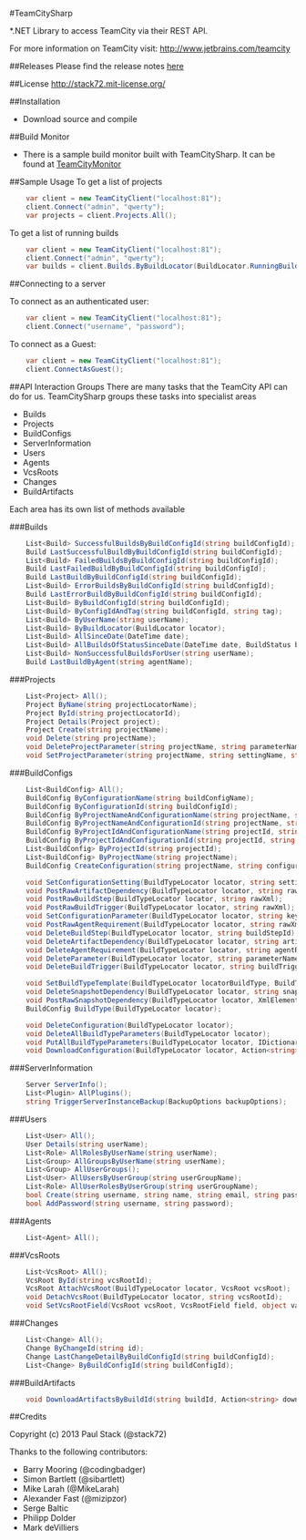 #TeamCitySharp

*.NET Library to access TeamCity via their REST API.

For more information on TeamCity visit:
http://www.jetbrains.com/teamcity

##Releases
Please find the release notes [here](https://github.com/stack72/TeamCitySharp/releases)

##License 
http://stack72.mit-license.org/

##Installation
* Download source and compile

##Build Monitor
* There is a sample build monitor built with TeamCitySharp. It can be found at [TeamCityMonitor](https://github.com/stack72/TeamCityMonitor)

##Sample Usage
To get a list of projects
```csharp
    var client = new TeamCityClient("localhost:81");
    client.Connect("admin", "qwerty");
    var projects = client.Projects.All();
```

To get a list of running builds
```csharp
    var client = new TeamCityClient("localhost:81");
    client.Connect("admin", "qwerty");
    var builds = client.Builds.ByBuildLocator(BuildLocator.RunningBuilds());
```

##Connecting to a server

To connect as an authenticated user:
```csharp
    var client = new TeamCityClient("localhost:81");
    client.Connect("username", "password");
```

To connect as a Guest:
```csharp
    var client = new TeamCityClient("localhost:81");
    client.ConnectAsGuest();
```

##API Interaction Groups
There are many tasks that the TeamCity API can do for us. TeamCitySharp groups these tasks into specialist areas

* Builds
* Projects
* BuildConfigs
* ServerInformation
* Users
* Agents
* VcsRoots
* Changes
* BuildArtifacts

Each area has its own list of methods available

###Builds
```csharp
	List<Build> SuccessfulBuildsByBuildConfigId(string buildConfigId);
	Build LastSuccessfulBuildByBuildConfigId(string buildConfigId);
	List<Build> FailedBuildsByBuildConfigId(string buildConfigId);
	Build LastFailedBuildByBuildConfigId(string buildConfigId);
	Build LastBuildByBuildConfigId(string buildConfigId);
	List<Build> ErrorBuildsByBuildConfigId(string buildConfigId);
	Build LastErrorBuildByBuildConfigId(string buildConfigId);
	List<Build> ByBuildConfigId(string buildConfigId);
	List<Build> ByConfigIdAndTag(string buildConfigId, string tag);
	List<Build> ByUserName(string userName);
	List<Build> ByBuildLocator(BuildLocator locator);
	List<Build> AllSinceDate(DateTime date);
	List<Build> AllBuildsOfStatusSinceDate(DateTime date, BuildStatus buildStatus);
	List<Build> NonSuccessfulBuildsForUser(string userName);
	Build LastBuildByAgent(string agentName);
```

###Projects
```csharp
	List<Project> All();
	Project ByName(string projectLocatorName);
	Project ById(string projectLocatorId);
	Project Details(Project project);
	Project Create(string projectName);
	void Delete(string projectName);
	void DeleteProjectParameter(string projectName, string parameterName);
	void SetProjectParameter(string projectName, string settingName, string settingValue);
```

###BuildConfigs
```csharp
	List<BuildConfig> All();
	BuildConfig ByConfigurationName(string buildConfigName);
	BuildConfig ByConfigurationId(string buildConfigId);
	BuildConfig ByProjectNameAndConfigurationName(string projectName, string buildConfigName);
	BuildConfig ByProjectNameAndConfigurationId(string projectName, string buildConfigId);
	BuildConfig ByProjectIdAndConfigurationName(string projectId, string buildConfigName);
	BuildConfig ByProjectIdAndConfigurationId(string projectId, string buildConfigId);
	List<BuildConfig> ByProjectId(string projectId);
	List<BuildConfig> ByProjectName(string projectName);
	BuildConfig CreateConfiguration(string projectName, string configurationName);

	void SetConfigurationSetting(BuildTypeLocator locator, string settingName, string settingValue);
	void PostRawArtifactDependency(BuildTypeLocator locator, string rawXml);
	void PostRawBuildStep(BuildTypeLocator locator, string rawXml);
	void PostRawBuildTrigger(BuildTypeLocator locator, string rawXml);
	void SetConfigurationParameter(BuildTypeLocator locator, string key, string value);
	void PostRawAgentRequirement(BuildTypeLocator locator, string rawXml);
	void DeleteBuildStep(BuildTypeLocator locator, string buildStepId);
	void DeleteArtifactDependency(BuildTypeLocator locator, string artifactDependencyId);
	void DeleteAgentRequirement(BuildTypeLocator locator, string agentRequirementId);
	void DeleteParameter(BuildTypeLocator locator, string parameterName);
	void DeleteBuildTrigger(BuildTypeLocator locator, string buildTriggerId);

	void SetBuildTypeTemplate(BuildTypeLocator locatorBuildType, BuildTypeLocator locatorTemplate);
	void DeleteSnapshotDependency(BuildTypeLocator locator, string snapshotDependencyId);
	void PostRawSnapshotDependency(BuildTypeLocator locator, XmlElement rawXml);
	BuildConfig BuildType(BuildTypeLocator locator);

    void DeleteConfiguration(BuildTypeLocator locator);
    void DeleteAllBuildTypeParameters(BuildTypeLocator locator);
    void PutAllBuildTypeParameters(BuildTypeLocator locator, IDictionary<string, string> parameters);
    void DownloadConfiguration(BuildTypeLocator locator, Action<string> downloadHandler);
```

###ServerInformation
```csharp
    Server ServerInfo();
    List<Plugin> AllPlugins();
    string TriggerServerInstanceBackup(BackupOptions backupOptions);
```

###Users
```csharp
    List<User> All();
    User Details(string userName);
    List<Role> AllRolesByUserName(string userName);
    List<Group> AllGroupsByUserName(string userName);
    List<Group> AllUserGroups();
    List<User> AllUsersByUserGroup(string userGroupName);
    List<Role> AllUserRolesByUserGroup(string userGroupName);
    bool Create(string username, string name, string email, string password);
    bool AddPassword(string username, string password);
```

###Agents
```csharp
    List<Agent> All();
```

###VcsRoots
```csharp
    List<VcsRoot> All();
    VcsRoot ById(string vcsRootId);
    VcsRoot AttachVcsRoot(BuildTypeLocator locator, VcsRoot vcsRoot);
    void DetachVcsRoot(BuildTypeLocator locator, string vcsRootId);
    void SetVcsRootField(VcsRoot vcsRoot, VcsRootField field, object value);
```

###Changes
```csharp
    List<Change> All();
    Change ByChangeId(string id);
    Change LastChangeDetailByBuildConfigId(string buildConfigId);
    List<Change> ByBuildConfigId(string buildConfigId);
```

###BuildArtifacts
```csharp
    void DownloadArtifactsByBuildId(string buildId, Action<string> downloadHandler);
```

##Credits

Copyright (c) 2013 Paul Stack (@stack72)

Thanks to the following contributors:

* Barry Mooring (@codingbadger)
* Simon Bartlett (@sibartlett)
* Mike Larah (@MikeLarah)
* Alexander Fast (@mizipzor)
* Serge Baltic
* Philipp Dolder
* Mark deVilliers

